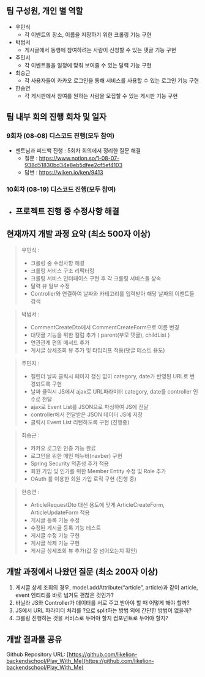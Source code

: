 ## 팀 구성원, 개인 별 역할

- 우민식
    - 각 이벤트의 장소, 이름을 저장하기 위한 크롤링 기능 구현
- 박범서
    - 게시글에서 동행에 참여하려는 사람이 신청할 수 있는 댓글 기능 구현
- 주민지
    - 각 이벤트들을 일정에 맞춰 보여줄 수 있는 달력 기능 구현
- 최승근
    - 각 사용자들이 카카오 로그인을 통해 서비스를 사용할 수 있는 로그인 기능 구현
- 한승연
    - 각 게시판에서 참여를 원하는 사람을 모집할 수 있는 게시판 기능 구현

## 팀 내부 회의 진행 회차 및 일자

 ### 9회차 (08-08) 디스코드 진행(모두 참여)</h3>

- 멘토님과 피드백 진행 : 5회차 회의에서 정리한 질문 해결
  - 질문 :  https://www.notion.so/1-08-07-938d51830bd34e8eb5dfee2cf5ef4103
  - 답변 : https://wiken.io/ken/9413

### 10회차 (08-19) 디스코드 진행(모두 참여)</h3>

- 프로젝트 진행 중 수정사항 해결
  - 

   




## 현재까지 개발 과정 요약 (최소 500자 이상)
>우민식 : 
>- 크롤링 중 수정사항 해결
>- 크롤링 서비스 구조 리팩터링
>- 크롤링 서비스 인터페이스 구현 후 각 크롤링 서비스들 상속
>- 달력 뷰 일부 수정
>- Controller와 연결하여 날짜와 카테고리를 입력받아 해당 날짜의 이벤트들 검색

>박범서 : 
>- CommentCreateDto에서 CommentCreateForm으로 이름 변경
>- 대댓글 기능을 위한 컬럼 추가 ( parent(부모 댓글), childList )
>- 연관관계 편의 메서드 추가
>- 게시글 상세조회 뷰 추가 및 타임리프 적용(댓글 테스트 용도)

>주민지 : 
>- 캘린더 날짜 클릭시 페이지 갱신 없이 category, date가 반영된 URL로 변경되도록 구현
>- 날짜 클릭시 JS에서 ajax로 URL파라미터 category, date를 controller 인수로 전달
>- ajax로 Event List를 JSON으로 파싱하여 JS에 전달
>- controller에서 전달받은 JSON 데이터 JS에 저장
>- 클릭시 Event List 리턴하도록 구현 (진행중)

>최승근 : 
>- 카카오 로그인 인증 기능 완료
>- 로그인을 위한 메인 메뉴바(navber) 구현
>- Spring Security 의존성 추가 적용
>- 회원 가입 및 인가를 위한 Member Entity 수정 및 Role 추가
>- OAuth 를 이용한 회원 가입 로직 구현 (진행 중)

>한승연 : 
>- ArticleRequestDto 대신 용도에 맞게 ArticleCreateForm, ArticleUpdateForm 적용
>- 게시글 등록 기능 수정
>- 수정된 게시글 등록 기능 테스트 
>- 게시글 수정 기능 구현
>- 게시글 삭제 기능 구현
>- 게시글 상세조회 뷰 추가(값 잘 넘어오는지 확인)


## 개발 과정에서 나왔던 질문 (최소 200자 이상)

1. 게시글 상세 조회의 경우, model.addAttribute(“article”, article)과 같이 article, event 엔티티를 바로 넘겨도 괜찮은 것인가?
2. 바닐라 JS와 Controller가 데이터를 서로 주고 받아야 할 때 어떻게 해야 할까?
3. JS에서 URL 파라미터 처리를 ?으로 split하는 방법 외에 간단한 방법이 없을까?
4. 크롤링 진행하는 것을 서비스로 두어야 할지 컴포넌트로 두어야 할지?

## 개발 결과물 공유

Github Repository URL: [https://github.com/likelion-backendschool/Play_With_Me](https://github.com/likelion-backendschool/Play_With_Me)
